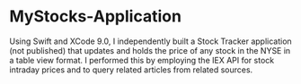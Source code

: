 # MyStocks-Application
Using Swift and XCode 9.0, I independently built a Stock Tracker application (not published) that updates and holds the price of any stock in the NYSE in a table view format. I performed this by employing the IEX API for stock intraday prices and to query related articles from related sources.

